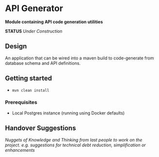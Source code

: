 # API Generator

**Module containing API code generation utilities**

**STATUS** _Under Construction_


## Design

An application that can be wired into a maven build to code-generate from database schema and API definitions.


## Getting started

* `mvn clean install` 

### Prerequisites

* Local Postgres instance (running using Docker defaults)


## Handover Suggestions

_Nuggets of Knowledge and Thinking from last people to work on the project._
_e.g. suggestions for technical debt reduction, simplification or enhancements_


